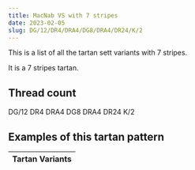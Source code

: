 ```yaml
---
title: MacNab VS with 7 stripes
date: 2023-02-05
slug: DG/12/DR4/DRA4/DG8/DRA4/DR24/K/2
---
```

This is a list of all the tartan sett variants with 7 stripes.

It is a 7 stripes tartan.


## Thread count
DG/12 DR4 DRA4 DG8 DRA4 DR24 K/2

## Examples of this tartan pattern

| Tartan Variants |
|---------------|
